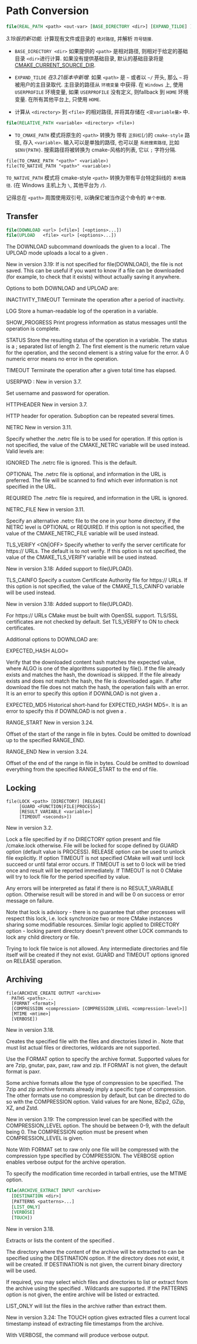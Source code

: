 # Path Conversion

```cmake
file(REAL_PATH <path> <out-var> [BASE_DIRECTORY <dir>] [EXPAND_TILDE] )
```

*3.19版的新功能.*
计算现有文件或目录的 `绝对路径`, 并解析 `符号链接`.

+ `BASE_DIRECTORY <dir>`
如果提供的 `<path>` 是相对路径, 则相对于给定的基础目录 `<dir>`进行计算.
如果没有提供基础目录, 默认的基础目录将是 [CMAKE_CURRENT_SOURCE_DIR][].

+ `EXPAND_TILDE`
*在3.21版本中新增.*
如果 `<path>` 是 `~` 或者以 `~/` 开头, 那么 `~` 将被用户的主目录取代.
主目录的路径从 `环境变量` 中获得.
在 `Windows` 上, 使用 `USERPROFILE` 环境变量,
如果 `USERPROFILE` 没有定义, 则fallback 到 `HOME` 环境变量.
在所有其他平台上, 只使用 `HOME`.

+ 计算从 `<directory>` 到 `<file>` 的相对路径, 并将其存储在 `<变variable量>` 中.

```cmake
file(RELATIVE_PATH <variable> <directory> <file>)
```

+ `TO_CMAKE_PATH` 模式将原生的 `<path>` 转换为
带有 `正斜杠`(`/`)的 `cmake-style` 路径, 存入 `<variable>`.
输入可以是单独的路径, 也可以是 `系统搜索路径`, 比如 `$ENV{PATH}`.
搜索路径将被转换为 cmake-风格的列表, 它以 `;` 字符分隔.

```camke
file(TO_CMAKE_PATH "<path>" <variable>)
file(TO_NATIVE_PATH "<path>" <variable>)
```

`TO_NATIVE_PATH` 模式将 cmake-style `<path>` 转换为带有平台特定斜线的 `本地路径`.
(在 Windows 主机上为 `\`, 其他平台为 `/`).

记得总在 `<path>` 周围使用双引号, 以确保它被当作这个命令的 `单个参数`.

[CMAKE_CURRENT_SOURCE_DIR]: https://cmake.org/cmake/help/latest/variable/CMAKE_CURRENT_SOURCE_DIR.html#variable:CMAKE_CURRENT_SOURCE_DIR

## Transfer

```cmake
file(DOWNLOAD <url> [<file>] [<options>...])
file(UPLOAD   <file> <url> [<options>...])
```

The DOWNLOAD subcommand downloads the given <url> to a local <file>. The UPLOAD mode uploads a local <file> to a given <url>.

New in version 3.19: If <file> is not specified for file(DOWNLOAD), the file is not saved. This can be useful if you want to know if a file can be downloaded (for example, to check that it exists) without actually saving it anywhere.

Options to both DOWNLOAD and UPLOAD are:

INACTIVITY_TIMEOUT <seconds>
Terminate the operation after a period of inactivity.

LOG <variable>
Store a human-readable log of the operation in a variable.

SHOW_PROGRESS
Print progress information as status messages until the operation is complete.

STATUS <variable>
Store the resulting status of the operation in a variable. The status is a ; separated list of length 2. The first element is the numeric return value for the operation, and the second element is a string value for the error. A 0 numeric error means no error in the operation.

TIMEOUT <seconds>
Terminate the operation after a given total time has elapsed.

USERPWD <username>:<password>
New in version 3.7.

Set username and password for operation.

HTTPHEADER <HTTP-header>
New in version 3.7.

HTTP header for operation. Suboption can be repeated several times.

NETRC <level>
New in version 3.11.

Specify whether the .netrc file is to be used for operation. If this option is not specified, the value of the CMAKE_NETRC variable will be used instead. Valid levels are:

IGNORED
The .netrc file is ignored. This is the default.

OPTIONAL
The .netrc file is optional, and information in the URL is preferred. The file will be scanned to find which ever information is not specified in the URL.

REQUIRED
The .netrc file is required, and information in the URL is ignored.

NETRC_FILE <file>
New in version 3.11.

Specify an alternative .netrc file to the one in your home directory, if the NETRC level is OPTIONAL or REQUIRED. If this option is not specified, the value of the CMAKE_NETRC_FILE variable will be used instead.

TLS_VERIFY <ON|OFF>
Specify whether to verify the server certificate for https:// URLs. The default is to not verify. If this option is not specified, the value of the CMAKE_TLS_VERIFY variable will be used instead.

New in version 3.18: Added support to file(UPLOAD).

TLS_CAINFO <file>
Specify a custom Certificate Authority file for https:// URLs. If this option is not specified, the value of the CMAKE_TLS_CAINFO variable will be used instead.

New in version 3.18: Added support to file(UPLOAD).

For https:// URLs CMake must be built with OpenSSL support. TLS/SSL certificates are not checked by default. Set TLS_VERIFY to ON to check certificates.

Additional options to DOWNLOAD are:

EXPECTED_HASH ALGO=<value>

Verify that the downloaded content hash matches the expected value,
where ALGO is one of the algorithms supported by file(<HASH>).
If the file already exists and matches the hash, the download is skipped.
If the file already exists and does not match the hash, the file is downloaded again.
If after download the file does not match the hash, the operation fails with an error.
It is an error to specify this option if DOWNLOAD is not given a <file>.

EXPECTED_MD5 <value>
Historical short-hand for EXPECTED_HASH MD5=<value>. It is an error to specify this if DOWNLOAD is not given a <file>.

RANGE_START <value>
New in version 3.24.

Offset of the start of the range in file in bytes. Could be omitted to download up to the specified RANGE_END.

RANGE_END <value>
New in version 3.24.

Offset of the end of the range in file in bytes.
Could be omitted to download everything from the specified RANGE_START to the end of file.

## Locking

```camke
file(LOCK <path> [DIRECTORY] [RELEASE]
     [GUARD <FUNCTION|FILE|PROCESS>]
     [RESULT_VARIABLE <variable>]
     [TIMEOUT <seconds>])
```

New in version 3.2.

Lock a file specified by <path> if no DIRECTORY option present and file <path>/cmake.lock otherwise.
File will be locked for scope defined by GUARD option (default value is PROCESS).
RELEASE option can be used to unlock file explicitly.
If option TIMEOUT is not specified CMake will wait until lock succeed or until fatal error occurs.
If TIMEOUT is set to 0 lock will be tried once and result will be reported immediately.
If TIMEOUT is not 0 CMake will try to lock file for the period specified by <seconds> value.

Any errors will be interpreted as fatal if there is no RESULT_VARIABLE option.
Otherwise result will be stored in <variable> and will be 0 on success or error message on failure.

Note that lock is advisory - there is no guarantee that other processes will respect this lock,
i.e. lock synchronize two or more CMake instances sharing some modifiable resources.
Similar logic applied to DIRECTORY option - locking parent directory doesn't prevent other LOCK commands to lock any child directory or file.

Trying to lock file twice is not allowed.
Any intermediate directories and file itself will be created if they not exist.
GUARD and TIMEOUT options ignored on RELEASE operation.

## Archiving

```camke
file(ARCHIVE_CREATE OUTPUT <archive>
  PATHS <paths>...
  [FORMAT <format>]
  [COMPRESSION <compression> [COMPRESSION_LEVEL <compression-level>]]
  [MTIME <mtime>]
  [VERBOSE])
```

New in version 3.18.

Creates the specified <archive> file with the files and directories listed in <paths>. Note that <paths> must list actual files or directories, wildcards are not supported.

Use the FORMAT option to specify the archive format. Supported values for <format> are 7zip, gnutar, pax, paxr, raw and zip. If FORMAT is not given, the default format is paxr.

Some archive formats allow the type of compression to be specified. The 7zip and zip archive formats already imply a specific type of compression. The other formats use no compression by default, but can be directed to do so with the COMPRESSION option. Valid values for <compression> are None, BZip2, GZip, XZ, and Zstd.

New in version 3.19: The compression level can be specified with the COMPRESSION_LEVEL option. The <compression-level> should be between 0-9, with the default being 0. The COMPRESSION option must be present when COMPRESSION_LEVEL is given.

Note With FORMAT set to raw only one file will be compressed with the compression type specified by COMPRESSION.
The VERBOSE option enables verbose output for the archive operation.

To specify the modification time recorded in tarball entries, use the MTIME option.

```cmake
file(ARCHIVE_EXTRACT INPUT <archive>
  [DESTINATION <dir>]
  [PATTERNS <patterns>...]
  [LIST_ONLY]
  [VERBOSE]
  [TOUCH])
```

New in version 3.18.

Extracts or lists the content of the specified <archive>.

The directory where the content of the archive will be extracted to can be specified using the DESTINATION option. If the directory does not exist, it will be created. If DESTINATION is not given, the current binary directory will be used.

If required, you may select which files and directories to list or extract from the archive using the specified <patterns>. Wildcards are supported. If the PATTERNS option is not given, the entire archive will be listed or extracted.

LIST_ONLY will list the files in the archive rather than extract them.

New in version 3.24: The TOUCH option gives extracted files a current local timestamp instead of extracting file timestamps from the archive.

With VERBOSE, the command will produce verbose output.
